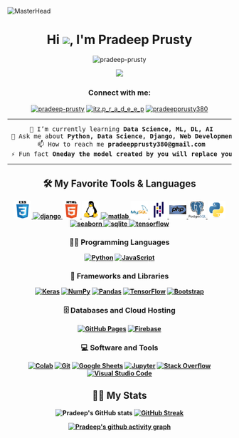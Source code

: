 ![MasterHead](https://user-images.githubusercontent.com/62476630/184503946-b5ca0f8f-4641-41ce-9222-64643caf9713.png)
<div align="center">

<h1 align="center">Hi <img src="https://media.giphy.com/media/hvRJCLFzcasrR4ia7z/giphy.gif" width="35">, I'm Pradeep Prusty </h1>
<p align="center"> <img src="https://komarev.com/ghpvc/?username=pradeep-prusty&label=Profile%20views&color=0e75b6&style=flat" alt="pradeep-prusty" /> </p>
<p align="center">
  <a href="https://github.com/pradeep-prusty/readme-typing-svg"><img src="https://readme-typing-svg.herokuapp.com?lines=Computer+Science+Student;Competitive+Programmer;Data+Science+Enthusiast;Always%20learning%20new%20things&center=true&width=500&height=50"></a>
</p>

<h3 align="center">Connect with me:</h3>
<p align="center">
<a href="https://linkedin.com/in/pradeep-prusty" target="blank"><img align="center" src="https://raw.githubusercontent.com/rahuldkjain/github-profile-readme-generator/master/src/images/icons/Social/linked-in-alt.svg" alt="pradeep-prusty" height="30" width="40" /></a>
<a href="https://instagram.com/itz.p_r_a_d_e_e_p" target="blank"><img align="center" src="https://raw.githubusercontent.com/rahuldkjain/github-profile-readme-generator/master/src/images/icons/Social/instagram.svg" alt="itz.p_r_a_d_e_e_p" height="30" width="40" /></a>
<a href="https://www.hackerrank.com/pradeepprusty380" target="blank"><img align="center" src="https://raw.githubusercontent.com/rahuldkjain/github-profile-readme-generator/master/src/images/icons/Social/hackerrank.svg" alt="pradeepprusty380" height="30" width="40"/></a>
</p>


<hr>
<pre>
 🌱 I’m currently learning <b>Data Science, ML, DL, AI</b>
 💬 Ask me about <b>Python, Data Science, Django, Web Development</b>
 📫 How to reach me <b>pradeepprusty380@gmail.com</b>
 ⚡ Fun fact <b>Oneday the model created by you will replace your place. Welcome to the world of AI 👾🔥<b/>
</pre>
<hr>



## 🛠️ My Favorite Tools & Languages



<p align="center"> <a href="https://www.w3schools.com/css/" target="_blank" rel="noreferrer"> <img src="https://raw.githubusercontent.com/devicons/devicon/master/icons/css3/css3-original-wordmark.svg" alt="css3" width="40" height="40"/> </a> <a href="https://www.djangoproject.com/" target="_blank" rel="noreferrer"> <img src="https://cdn.worldvectorlogo.com/logos/django.svg" alt="django" width="40" height="40"/> </a> <a href="https://www.w3.org/html/" target="_blank" rel="noreferrer"> <img src="https://raw.githubusercontent.com/devicons/devicon/master/icons/html5/html5-original-wordmark.svg" alt="html5" width="40" height="40"/> </a> <a href="https://www.linux.org/" target="_blank" rel="noreferrer"> <img src="https://raw.githubusercontent.com/devicons/devicon/master/icons/linux/linux-original.svg" alt="linux" width="40" height="40"/> </a> <a href="https://www.mathworks.com/" target="_blank" rel="noreferrer"> <img src="https://upload.wikimedia.org/wikipedia/commons/2/21/Matlab_Logo.png" alt="matlab" width="40" height="40"/> </a> <a href="https://www.mysql.com/" target="_blank" rel="noreferrer"> <img src="https://raw.githubusercontent.com/devicons/devicon/master/icons/mysql/mysql-original-wordmark.svg" alt="mysql" width="40" height="40"/> </a> <a href="https://pandas.pydata.org/" target="_blank" rel="noreferrer"> <img src="https://raw.githubusercontent.com/devicons/devicon/2ae2a900d2f041da66e950e4d48052658d850630/icons/pandas/pandas-original.svg" alt="pandas" width="40" height="40"/> </a> <a href="https://www.php.net" target="_blank" rel="noreferrer"> <img src="https://raw.githubusercontent.com/devicons/devicon/master/icons/php/php-original.svg" alt="php" width="40" height="40"/> </a> <a href="https://www.postgresql.org" target="_blank" rel="noreferrer"> <img src="https://raw.githubusercontent.com/devicons/devicon/master/icons/postgresql/postgresql-original-wordmark.svg" alt="postgresql" width="40" height="40"/> </a> <a href="https://www.python.org" target="_blank" rel="noreferrer"> <img src="https://raw.githubusercontent.com/devicons/devicon/master/icons/python/python-original.svg" alt="python" width="40" height="40"/> </a> <a href="https://seaborn.pydata.org/" target="_blank" rel="noreferrer"> <img src="https://seaborn.pydata.org/_images/logo-mark-lightbg.svg" alt="seaborn" width="40" height="40"/> </a> <a href="https://www.sqlite.org/" target="_blank" rel="noreferrer"> <img src="https://www.vectorlogo.zone/logos/sqlite/sqlite-icon.svg" alt="sqlite" width="40" height="40"/> </a> <a href="https://www.tensorflow.org" target="_blank" rel="noreferrer"> <img src="https://www.vectorlogo.zone/logos/tensorflow/tensorflow-icon.svg" alt="tensorflow" width="40" height="40"/> </a> </p>

### 👨‍💻 Programming Languages

<p>
    <a href="https://github.com/Pradeep-prusty"><img alt="Python" src="https://img.shields.io/badge/Python%20-%2314354C.svg?logo=python&logoColor=white"></a>
    <a href="https://github.com/Pradeep-prusty"><img alt="JavaScript" src="https://img.shields.io/badge/JavaScript%20-%23F7DF1E.svg?logo=javascript&logoColor=black"></a>
    
### 🧰 Frameworks and Libraries

<p>
    <a href="https://github.com/Pradeep-prusty"><img alt="Keras" src="https://img.shields.io/badge/Keras%20-%23D00000.svg?logo=Keras&logoColor=white"></a>
    <a href="https://github.com/Pradeep-prusty"><img alt="NumPy" src="https://img.shields.io/badge/Numpy%20-%23013243.svg?logo=numpy&logoColor=white"></a>
    <a href="https://github.com/Pradeep-prusty"><img alt="Pandas" src="https://img.shields.io/badge/Pandas%20-%23150458.svg?logo=pandas&logoColor=white"></a>
    <a href="https://github.com/Pradeep-prusty"><img alt="TensorFlow" src="https://img.shields.io/badge/TensorFlow%20-%23FF6F00.svg?logo=TensorFlow&logoColor=white"></a>
    <a href="https://github.com/Pradeep-prusty"><img alt="Bootstrap" src="https://img.shields.io/badge/Bootstrap%20-%23150458.svg?logo=Bootstrap&logoColor=white"></a>
</p>

### 🗄️ Databases and Cloud Hosting

<p>
    <a href="https://github.com/Pradeep-prusty"><img alt="GitHub Pages" src="https://img.shields.io/badge/GitHub%20Pages-%23327FC7.svg?logo=github&logoColor=white"></a>
    <a href="https://github.com/Pradeep-prusty"><img alt="Firebase" src ="https://img.shields.io/badge/Firebase-%23FF6F00.svg?logo=firebase&logoColor=white"></a>
</p>

### 💻 Software and Tools

<p>
    <a href="https://github.com/Pradeep-prusty"><img alt="Colab" src="https://img.shields.io/badge/Colab-00b56a.svg?logo=google-colab&logoColor=white"></a>
    <a href="https://github.com/Pradeep-prusty"><img alt="Git" src="https://img.shields.io/badge/Git%20-%23F05033.svg?logo=git&logoColor=white"></a>
    <a href="https://github.com/Pradeep-prusty"><img alt="Google Sheets" src="https://img.shields.io/badge/Google%20Sheets%20-%2334A853.svg?logo=google%20sheets&logoColor=white"></a>
    <a href="https://github.com/Pradeep-prusty"><img alt="Jupyter" src="https://img.shields.io/badge/Jupyter%20-%23F37626.svg?logo=Jupyter&logoColor=white"></a>
    <a href="https://github.com/Pradeep-prusty"><img alt="Stack Overflow" src="https://img.shields.io/badge/-Stack%20Overflow-FE7A16?logo=stack-overflow&logoColor=white"></a>
    <a href="https://github.com/Pradeep-prusty"><img alt="Visual Studio Code" src="https://img.shields.io/badge/Visual%20Studio%20Code-0078d7.svg?logo=visual-studio-code&logoColor=white"></a>
</p>

## 👨‍💻 My Stats


![Pradeep's GitHub stats](https://github-readme-stats.vercel.app/api?username=Pradeep-prusty&include_all_commits=true&count_private=true&show_icons=true&theme=radical)
[![GitHub Streak](https://github-readme-streak-stats.herokuapp.com/?user=Pradeep-prusty&theme=radical)](https://git.io/streak-stats)

[![Pradeep's github activity graph](https://activity-graph.herokuapp.com/graph?username=Pradeep-prusty&theme=react-dark)](https://github.com/Pradeep-prusty/github-readme-activity-graph)
</div>
